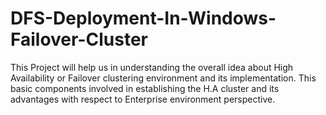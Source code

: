 # DFS-Deployment-In-Windows-Failover-Cluster
This Project will help us in understanding the overall idea about High Availability or Failover clustering environment and its implementation. This basic components involved in establishing the H.A cluster and its advantages with respect to Enterprise environment perspective. 
